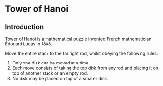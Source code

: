 # Tower of Hanoi

## Introduction

Tower of Hanoi is a mathematical puzzle invented French mathematician Édouard Lucas in 1883. 

Move the entire stack to the far right rod, whilst obeying the following rules:

1. Only one disk can be moved at a time.
2. Each move consists of taking the top disk from any rod and placing it on top of another stack or an empty rod.
3. No disk may be placed on top of a smaller disk.